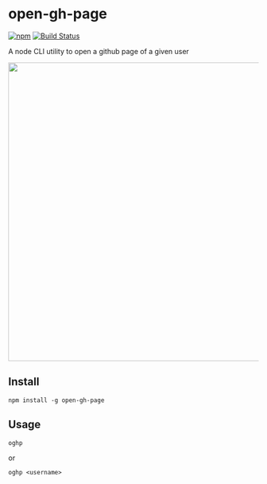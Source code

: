 # open-gh-page

[![npm](https://img.shields.io/npm/v/open-gh-page.svg)]()
[![Build Status](https://travis-ci.com/zillding/open-gh-page.svg?branch=master)](https://travis-ci.com/zillding/open-gh-page)


A node CLI utility to open a github page of a given user

<img width="600" src="https://cdn.jsdelivr.net/gh/zillding/open-gh-page@375afd755e4c8032956c83791b45993fe631ffd5/demo.svg">

## Install

`npm install -g open-gh-page`

## Usage

`oghp`

or

`oghp <username>`

